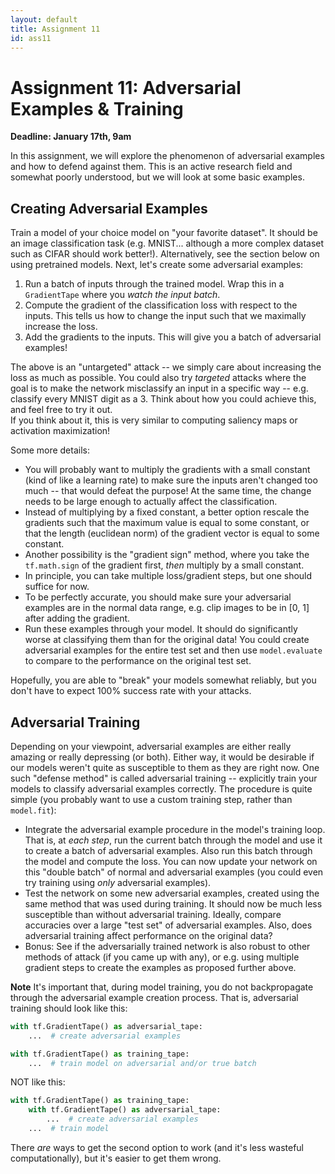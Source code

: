 ```yaml
---
layout: default
title: Assignment 11
id: ass11
---
```



# Assignment 11: Adversarial Examples & Training
**Deadline: January 17th, 9am**

In this assignment, we will explore the phenomenon of adversarial examples and
how to defend against them. This is an active research field and somewhat poorly
understood, but we will look at some basic examples.


## Creating Adversarial Examples

Train a model of your choice model on "your favorite dataset". It should be an
image classification task
(e.g. MNIST... although a more complex dataset such as CIFAR should work better!).
Alternatively, see the section below on using pretrained models.
 Next, let's create some adversarial examples:
1. Run a batch of inputs through the trained model. Wrap this in a `GradientTape`
where you _watch the input batch_.
2. Compute the gradient of the classification loss with respect to the inputs.
This tells us how to change the input such that we maximally increase the loss.
3. Add the gradients to the inputs. This will give you a batch of adversarial
examples!

The above is an "untargeted" attack -- we simply care about increasing the
  loss as much as possible. You could also try _targeted_ attacks where the goal
  is to make the network misclassify an input in a specific way -- e.g. classify
  every MNIST digit as a 3. Think about how you could achieve this, and feel free
  to try it out.  
If you think about it, this is very similar to computing saliency maps or
activation maximization!

Some more details:
 - You will probably want to multiply the gradients
with a small constant (kind of like a learning rate) to make sure the inputs
aren't changed too much -- that would defeat the purpose! At the same time, the
change needs to be large enough to actually affect the classification. 
  - Instead of multiplying by a fixed constant, a better option rescale the 
  gradients such that the maximum value is equal to some constant, or that the
  length (euclidean norm) of the gradient vector is equal to some constant.
  - Another possibility is the "gradient sign" method, where you take the 
  `tf.math.sign` of the gradient first, _then_ multiply by a small constant.
- In principle, you can take multiple loss/gradient steps, but one should suffice
for now.
- To be perfectly accurate, you should make sure your adversarial examples are
in the normal data range, e.g. clip images to be in [0, 1] after adding the gradient.
- Run these examples through your model. It should do significantly worse at
classifying them than for the original data! You could create adversarial examples
  for the entire test set and then use `model.evaluate` to compare to the performance
  on the original test set.

Hopefully, you are able to "break" your models somewhat reliably, but you don't
have to expect 100% success rate with your attacks.


## Adversarial Training

Depending on your viewpoint, adversarial examples are either really amazing or
really depressing (or both). Either way, it would be desirable if our models
weren't quite as susceptible to them as they are right now. One such "defense 
method" is called adversarial training -- explicitly train your models to classify
adversarial examples correctly. The procedure is quite simple (you probably want
to use a custom training step, rather than `model.fit`):
- Integrate the adversarial example procedure in the model's training loop. That
is, at _each step_, run the current batch through the model and use it to create
a batch of adversarial examples. Also run this batch through the model and compute
the loss. You can now update your network on this "double batch" of normal and
adversarial examples (you could even try training using _only_ adversarial examples).
- Test the network on some new adversarial examples, created using the same method
that was used during training. It should now be much less susceptible than without
adversarial training. Ideally, compare accuracies over a large "test set" of
adversarial examples. Also, does adversarial training affect performance on the
original data?
- Bonus: See if the adversarially trained network is also robust to other methods
of attack (if you came up with any), or e.g. using multiple gradient steps to
create the examples as proposed further above.
  
**Note** It's important that, during model training, you do not backpropagate
through the adversarial example creation process. That is, adversarial training
should look like this:

```python
with tf.GradientTape() as adversarial_tape:
    ...  # create adversarial examples

with tf.GradientTape() as training_tape:
    ...  # train model on adversarial and/or true batch
```

NOT like this:

```python
with tf.GradientTape() as training_tape:
    with tf.GradientTape() as adversarial_tape:
        ...  # create adversarial examples
    ...  # train model
```
There _are_ ways to get the second option to work (and it's less wasteful 
computationally), but it's easier to get them wrong.
